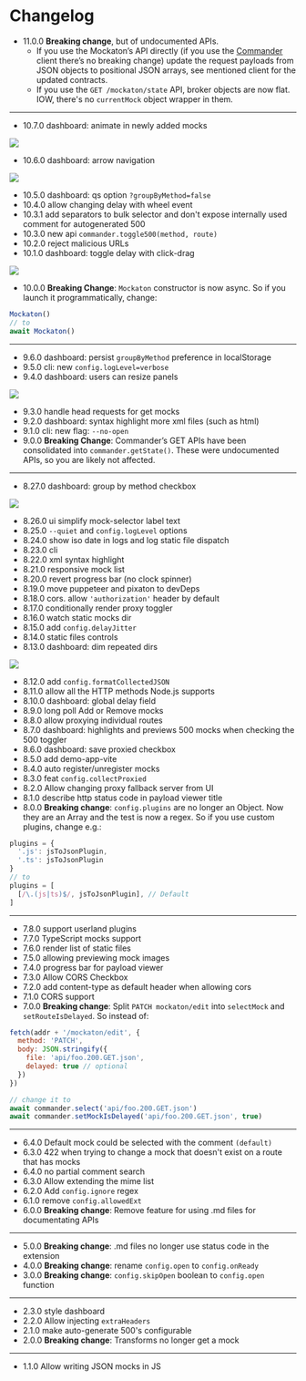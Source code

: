# Changelog
- 11.0.0 **Breaking change**, but of undocumented APIs.
  - If you use the Mockaton’s API directly (if you use the [Commander](./src/ApiCommander.js)
  client there’s no breaking change) update the request payloads from 
  JSON objects to positional JSON arrays, see mentioned client for 
  the updated contracts.
  - If you use the `GET /mockaton/state` API, broker objects are 
  now flat. IOW, there's no `currentMock` object wrapper in them.

---

- 10.7.0 dashboard: animate in newly added mocks

![](docs/10.7.0-newly-added-anim.gif)

- 10.6.0 dashboard: arrow navigation
 
![](docs/10.6.0-arrow-nav.gif)

- 10.5.0 dashboard: qs option `?groupByMethod=false`
- 10.4.0 allow changing delay with wheel event
- 10.3.1 add separators to bulk selector and don't expose internally used comment for autogenerated 500
- 10.3.0 new api `commander.toggle500(method, route)`
- 10.2.0 reject malicious URLs
- 10.1.0 dashboard: toggle delay with click-drag 
 
![](docs/10.1.0-click-drag-toggle.gif)
 
- 10.0.0 **Breaking Change**: `Mockaton` constructor is now async. 
So if you launch it programmatically, change:
```js
Mockaton()
// to
await Mockaton()
```

---

- 9.6.0 dashboard: persist `groupByMethod` preference in localStorage
- 9.5.0 cli: new `config.logLevel=verbose`
- 9.4.0 dashboard: users can resize panels
 
![](docs/9.4.0-resize-panels.gif)

- 9.3.0 handle head requests for get mocks
- 9.2.0 dashboard: syntax highlight more xml files (such as html)
- 9.1.0 cli: new flag: `--no-open`
- 9.0.0 **Breaking Change**: Commander’s GET APIs have been consolidated into `commander.getState()`. 
  These were undocumented APIs, so you are likely not affected.

---

- 8.27.0 dashboard: group by method checkbox
 
![](docs/8.27.0-group-by-method.gif)
 
- 8.26.0 ui simplify mock-selector label text
- 8.25.0 `--quiet` and `config.logLevel` options
- 8.24.0 show iso date in logs and log static file dispatch
- 8.23.0 cli
- 8.22.0 xml syntax highlight
- 8.21.0 responsive mock list
- 8.20.0 revert progress bar (no clock spinner)
- 8.19.0 move puppeteer and pixaton to devDeps
- 8.18.0 cors. allow `'authorization'` header by default
- 8.17.0 conditionally render proxy toggler
- 8.16.0 watch static mocks dir
- 8.15.0 add `config.delayJitter`
- 8.14.0 static files controls
- 8.13.0 dashboard: dim repeated dirs
 
![](docs/8.13.0-ditto-dirs.png)

- 8.12.0 add `config.formatCollectedJSON`
- 8.11.0 allow all the HTTP methods Node.js supports
- 8.10.0 dashboard: global delay field
- 8.9.0 long poll Add or Remove mocks
- 8.8.0 allow proxying individual routes
- 8.7.0 dashboard: highlights and previews 500 mocks when checking the 500 toggler
- 8.6.0 dashboard: save proxied checkbox
- 8.5.0 add demo-app-vite
- 8.4.0 auto register/unregister mocks
- 8.3.0 feat `config.collectProxied`
- 8.2.0 Allow changing proxy fallback server from UI
- 8.1.0 describe http status code in payload viewer title
- 8.0.0 **Breaking change**: `config.plugins` are no longer an Object. Now they are an Array and the
test is now a regex. So if you use custom plugins, change e.g.:
```js
plugins = {
  '.js': jsToJsonPlugin,
  '.ts': jsToJsonPlugin
}
// to
plugins = [
  [/\.(js|ts)$/, jsToJsonPlugin], // Default 
]
```

---

- 7.8.0 support userland plugins
- 7.7.0 TypeScript mocks support
- 7.6.0 render list of static files
- 7.5.0 allowing previewing mock images
- 7.4.0 progress bar for payload viewer
- 7.3.0 Allow CORS Checkbox
- 7.2.0 add content-type as default header when allowing cors
- 7.1.0 CORS support
- 7.0.0 **Breaking change**: Split `PATCH mockaton/edit` into `selectMock` and `setRouteIsDelayed`.
So instead of:
```js
fetch(addr + '/mockaton/edit', {
  method: 'PATCH',
  body: JSON.stringify({
    file: 'api/foo.200.GET.json',
    delayed: true // optional
  })
})

// change it to
await commander.select('api/foo.200.GET.json')
await commander.setMockIsDelayed('api/foo.200.GET.json', true)
```

---

- 6.4.0 Default mock could be selected with the comment `(default)`
- 6.3.0 422 when trying to change a mock that doesn't exist on a route that has mocks
- 6.4.0 no partial comment search
- 6.3.0 Allow extending the mime list
- 6.2.0 Add `config.ignore` regex
- 6.1.0 remove `config.allowedExt`
- 6.0.0 **Breaking change**: Remove feature for using .md files for documentating APIs

---

- 5.0.0 **Breaking change**: .md files no longer use status code in the extension
- 4.0.0 **Breaking change**: rename `config.open` to `config.onReady`
- 3.0.0 **Breaking change**: `config.skipOpen` boolean to `config.open` function

---  

- 2.3.0 style dashboard
- 2.2.0 Allow injecting `extraHeaders`
- 2.1.0 make auto-generate 500's configurable
- 2.0.0 **Breaking change**: Transforms no longer get a mock

--- 

- 1.1.0 Allow writing JSON mocks in JS
